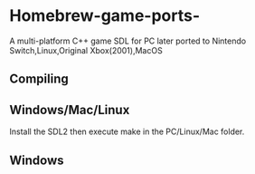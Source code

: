 # Homebrew-game-ports-
A multi-platform C++ game SDL for PC later ported to Nintendo Switch,Linux,Original Xbox(2001),MacOS

## Compiling

## Windows/Mac/Linux
Install the SDL2  then execute make in the PC/Linux/Mac folder.

## Windows 
